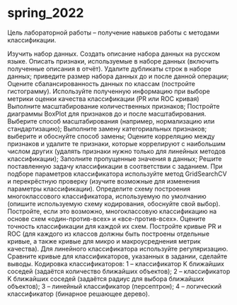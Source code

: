 # spring_2022

Цель лабораторной работы – получение навыков работы с методами классификации.

Изучить набор данных. Создать описание набора данных на русском языке. Описать признаки, используемые в наборе данных (включить полученные описания в отчёт).
Удалите дубликаты строк в наборе данных; приведите размер набора данных до и после данной операции;
Оцените сбалансированность данных по классам (постройте гистограмму). Используйте полученную информацию при выборе метрики оценки качества классификации (PR или ROC кривая)
Выполните масштабирование количественных признаков; Постройте диаграммы BoxPlot для признаков до и после масштабирования. Выберите способ масштабирования (например, нормализацию или стандартизацию);
Выполните замену категориальных признаков; выберите и обоснуйте способ замены;
Оцените корреляцию между признаков и удалите те признаки, которые коррелируют с наибольшим числом других (удалять признаки нужно только для линейных методов классификации);
Заполните пропущенные значения в данных;
Решите поставленную задачу классификации в соответствии с заданием. При подборе параметров классификатора используйте метод GridSearchCV и перекрёстную проверку (изучите возможные для изменения параметры классификации). Определите схему построения многоклассового классификатора, используемую по умолчанию (опишите используемую схему кодирования, обоснуйте свой выбор). Постройте, если это возможно, многоклассовую классификацию на основе схем «один-против-всех» и «все-против-всех». Оцените точность классификации для каждой их схем. Постройте кривые PR и ROC (для каждого из классов должны быть построены отдельные кривые, а также кривые для микро и макроусреднения метрик качества). Для линейного классификатора используйте регуляризацию.
Сравните кривые для классификаторов, указанных в задании, сделайте выводы.
Кодировка классификаторов: 1 – классификатор K ближайших соседей (задаётся количество ближайших объектов); 2 – классификатор K ближайших соседей (задаётся радиус для выбора ближайших объектов); 3 – линейный классификатор (персептрон); 4 – логический классификатор (бинарное решающее дерево).

